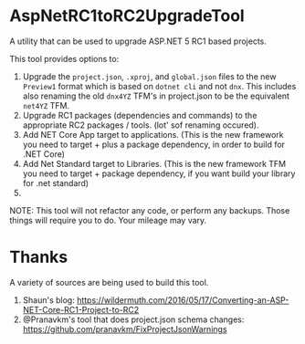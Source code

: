 # AspNetRC1toRC2UpgradeTool
A utility that can be used to upgrade ASP.NET 5 RC1 based projects.

This tool provides options to:

1. Upgrade the `project.json`, `.xproj`, and `global.json` files to the new `Preview1` format which is based on `dotnet cli` and not `dnx`. This includes also renaming the old `dnx4YZ` TFM's in project.json to be the equivalent `net4YZ` TFM.
2. Upgrade RC1 packages (dependencies and commands) to the appropriate RC2 packages / tools. (lot' sof renaming occured).
3. Add NET Core App target to applications. (This is the new framework you need to target + plus a package dependency, in order to build for .NET Core)
4. Add Net Standard target to Libraries. (This is the new framework TFM you need to target + package dependency, if you want build your library for .net standard)
5. 
NOTE: This tool will not refactor any code, or perform any backups. Those things will require you to do. Your mileage may vary.

# Thanks

A variety of sources are being used to build this tool.
1. Shaun's blog: https://wildermuth.com/2016/05/17/Converting-an-ASP-NET-Core-RC1-Project-to-RC2
2. @Pranavkm's tool that does project.json schema changes: https://github.com/pranavkm/FixProjectJsonWarnings



